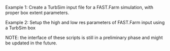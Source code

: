

Example 1: Create a TurbSim input file for a FAST.Farm simulation, with proper box extent parameters.
  
Example 2: Setup the high and low res parameters of FAST.Farm input using a TurbSim box


NOTE: the interface of these scripts is still in a preliminary phase and might be updated in the future.
